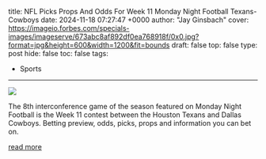 title: NFL Picks Props And Odds For Week 11 Monday Night Football Texans-Cowboys
date: 2024-11-18 07:27:47 +0000
author: "Jay Ginsbach"
cover: https://imageio.forbes.com/specials-images/imageserve/673abc8af892df0ea768918f/0x0.jpg?format=jpg&height=600&width=1200&fit=bounds
draft: false
top: false
type: post
hide: false
toc: false
tags:
  - Sports
---

![](https://imageio.forbes.com/specials-images/imageserve/673abc8af892df0ea768918f/0x0.jpg?format=jpg&height=600&width=1200&fit=bounds)

The 8th interconference game of the season featured on Monday Night Football is the Week 11 contest between the Houston Texans and Dallas Cowboys. Betting preview, odds, picks, props and information you can bet on.

[read more](https://www.forbes.com/sites/jayginsbach/2024/11/18/nfl-picks-props-and-odds-for-week-11-monday-night-football-texans-cowboys/)
